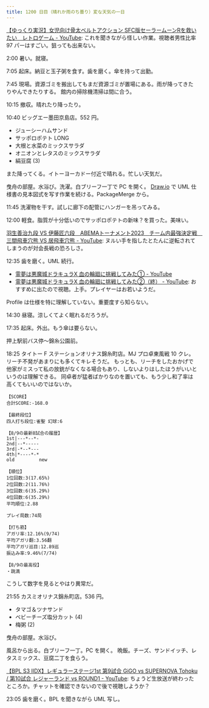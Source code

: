 ```yaml
---
title: 1200 日目（晴れか雨のち曇り）変な天気の一日
---
```


[【ゆっくり実況】女児向け骨太ベルトアクション SFC版セーラームーンRを救いたい　レトロゲーム - YouTube](https://www.youtube.com/watch?v=jFq1escKL18):
これを聞きながら怪しい作業。視聴者男性比率 97 パーはすごい。狙っても出来ない。

2:00 暑い。就寝。

7:05 起床。納豆と玉子粥を食す。歯を磨く。傘を持って出勤。

7:45 現場。資源ゴミを搬出してもまだ資源ゴミが置場にある。雨が降ってきたりやんできたりする。
館内の掃除機清掃は間に合う。

10:15 撤収。晴れたり降ったり。

10:40 ビッグエー墨田京島店。552 円。

* ジューシーハムサンド
* サッポロポテト LONG
* 大根と水菜のミックスサラダ
* オニオンとレタスのミックスサラダ
* 絹豆腐 (3)

また降ってくる。イトーヨーカドー付近で晴れる。忙しい天気だ。

曳舟の部屋。水浴び。洗濯。白ブリーフ一丁で PC を開く。
[Draw.io] で UML 仕様書の見本図式を写す作業を続ける。PackageMerge から。

11:45 洗濯物を干す。試しに廊下の配管にハンガーを吊ってみる。

12:00 軽食。脂質が十分低いのでサッポロポテトの新味？を買った。美味い。

[羽生善治九段 VS 伊藤匠六段　ABEMAトーナメント2023　チーム内最強決定戦　三間飛車穴熊 VS 居飛車穴熊 - YouTube](https://www.youtube.com/watch?v=FUSj4HOkkdw):
ヌルい手を指したとたんに逆転されてしまうのが対会長戦の恐ろしさ。

12:35 歯を磨く。UML 続行。

* [霊夢は悪魔城ドラキュラX 血の輪廻に挑戦してみた① - YouTube](https://www.youtube.com/watch?v=HVyfZPRbM9E)
* [霊夢は悪魔城ドラキュラX 血の輪廻に挑戦してみた②（終） - YouTube](https://www.youtube.com/watch?v=eRW9eLtN6eg):
  おすすめに出たので視聴。上手。プレイヤーはお若いようだ。

Profile は仕様を特に理解していない。重要度すら知らない。

14:30 昼寝。涼しくてよく眠れるだろうが。

17:35 起床。外出。もう傘は要らない。

押上駅前バス停～錦糸公園前。

18:25 タイトー F ステーションオリナス錦糸町店。MJ プロ卓東風戦 10 クレ。
リーチ不発があまりにも多くてキレそうだ。
もっとも、リーチをしたおかげで他家がミスって私の放銃がなくなる場合もあり、しないよりはしたほうがいいというのは理解できる。
同卓者が猛者ばかりなのを置いても、もう少し和了率は高くてもいいのではないか。

```text
【SCORE】
合計SCORE:-168.0

【最終段位】
四人打ち段位:雀聖 幻球:6

【8/9の最新8試合の履歴】
1st|---*--*-
2nd|--*-----
3rd|-*--*---
4th|*----*-*
old         new

【順位】
1位回数:3(17.65%)
2位回数:2(11.76%)
3位回数:6(35.29%)
4位回数:6(35.29%)
平均順位:2.88

プレイ局数:74局

【打ち筋】
アガリ率:12.16%(9/74)
平均アガリ翻:3.56翻
平均アガリ巡目:12.89巡
振込み率:9.46%(7/74)

【8/9の最高役】
・跳満
```

こうして数字を見るとやはり異常だ。

21:55 カスミオリナス錦糸町店。536 円。

* タマゴ＆ツナサンド
* ベビーチーズ塩分カット (4)
* 梅粥 (2)

曳舟の部屋。水浴び。

風呂から出る。白ブリーフ一丁。PC を開く。
晩飯。チーズ、サンドイッチ、レタスミックス、豆腐二丁を食らう。

[【BPL S3 IIDX】レギュラーステージ1st 第9試合 GiGO vs SUPERNOVA Tohoku / 第10試合 レジャーランド vs ROUND1 - YouTube](https://www.youtube.com/watch?v=sEu_6lrN5kY):
ちょうど生放送が終わったところか。チャットを確認できないので後で視聴しようか？

23:05 歯を磨く。BPL を聞きながら UML 写し。

[draw.io]: https://www.drawio.com/
